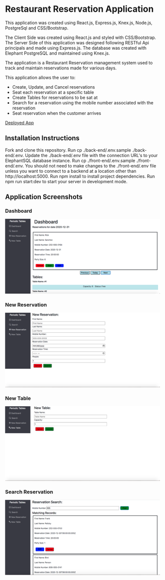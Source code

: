 # Restaurant Reservation Application

This application was created using React.js, Express.js, Knex.js, Node.js, PostgreSql and CSS/Bootstrap.

The Client Side was created using React.js and styled with CSS/Bootstrap. The Server Side of this application was designed following RESTful Api principals and made using Express.js. The database was created with Elephant PostgreSQL and maintained using Knex.js. 

The application is a Restaurant Reservation management system used to track and maintain reservations made for various days.

This application allows the user to:

- Create, Update, and Cancel reservations
- Seat each reservation at a specific table
- Create Tables for reservations to be sat at
- Search for a reservation using the mobile number associated with the reservation
- Seat reservation when the customer arrives

[Deployed App](https://resraunt-reserve.herokuapp.com/dashboard)

## Installation Instructions
Fork and clone this repository.
Run cp ./back-end/.env.sample ./back-end/.env.
Update the ./back-end/.env file with the connection URL's to your ElephantSQL database instance.
Run cp ./front-end/.env.sample ./front-end/.env.
You should not need to make changes to the ./front-end/.env file unless you want to connect to a backend at a location other than http://localhost:5000.
Run npm install to install project dependencies.
Run npm run start:dev to start your server in development mode.

## Application Screenshots

### Dashboard
![Dashboard Screen](/Screenshots/Dashboard-reservation.png)

### New Reservation
![New Reservation Screen](/Screenshots/New-reservation.png)

### New Table
![New Table Screen](/Screenshots/New-table.png)

### Search Reservation
![Search Reservation Screen](/Screenshots/Search-reservation.png)

